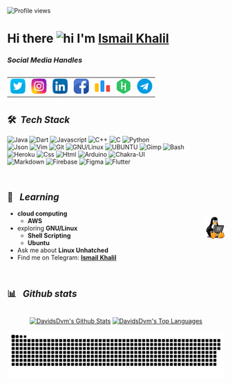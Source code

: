 ![Profile views](https://gpvc.arturio.dev/ShahriarShafin?v=3)

# Hi there <img src="https://user-images.githubusercontent.com/1303154/88677602-1635ba80-d120-11ea-84d8-d263ba5fc3c0.gif" width="28px" alt="hi"> I'm [Ismail Khalil](https://www.linkedin.com/in/ismail-khalil/)


<h3 align='left'><i>Social Media Handles</i></h3>
<p align="left">
<table width="100" align='left'>
<tr>
 
 <td>
    <a href="https://twitter.com/ismail__khalil_"><img src="https://github.com/ismail-cs/ismail-cs/blob/main/icons/twitter.png" height="35" width="35" /></a>
    </td>

 <td>
    <a href="https://www.instagram.com/ismail__khalil__/"><img src="https://github.com/ismail-cs/ismail-cs/blob/main/icons/instagram.png" height="35" width="35"       /></a>
    </td>

 <td>
    <a href="https://www.linkedin.com/in/ismail-khalil/"><img src="https://github.com/ismail-cs/ismail-cs/blob/main/icons/linkedin.png" height="35" width="35" />     </a>
    </td>

 <td>
    <a href="https://www.facebook.com/ismail.khalil.0"><img src="https://github.com/ismail-cs/ismail-cs/blob/main/icons/facebook.png" height="35" width="35" />       </a>
    </td>

 <td>
    <a href="https://codeforces.com/profile/ismail00"><img src="https://github.com/ismail-cs/ismail-cs/blob/main/icons/code-forces.png" height="35" width="35" />     </a>
    </td>

 <td>
    <a href="https://www.hackerrank.com/ismail_k_aiub"><img src="https://github.com/ismail-cs/ismail-cs/blob/main/icons/hackerrank.png" height="35" width="35" />     </a>
    </td>

 <td>
    <a href="https://t.me/ismail_cs"><img src="https://github.com/ismail-cs/ismail-cs/blob/main/icons/telegram.png" height="35" width="35" /></a>
    </td>

</tr>
</table>

</p>

<br/>

<br/>

<br/>


<br/>




## 🛠 &nbsp;<i>Tech Stack</i>


![Java](https://img.shields.io/badge/Java-ED8B00?style=flat&logo=java&logoColor=white)
![Dart](https://img.shields.io/badge/Dart-0175C2?style=flat&logo=dart&logoColor=white)
![Javascript](https://img.shields.io/badge/JavaScript-323330?style=flat&logo=javascript&logoColor=F7DF1E)
![C++](https://img.shields.io/badge/C%2B%2B-00599C?style=flat&logo=c%2B%2B&logoColor=white)
![C](https://img.shields.io/badge/C-00599C?style=flat&logo=c&logoColor=white)
![Python](https://img.shields.io/badge/Python-FFD43B?style=flat&logo=python&logoColor=darkgreen)\
![Json](https://img.shields.io/badge/json-5E5C5C?style=flat&logo=json&logoColor=white)
![Vim](https://img.shields.io/badge/-Vim-167F53?style=flat&logo=Vim&ligoColor=black)
![Git](https://img.shields.io/badge/GIT-E44C30?style=flat&logo=git&logoColor=white)
![GNU/Linux](https://img.shields.io/badge/Linux-FCC624?style=flat&logo=linux&logoColor=black)
![UBUNTU](https://img.shields.io/badge/UBUNTU-E44C30?style=flat&logo=ubuntu&logoColor=white)
![Gimp](https://img.shields.io/badge/gimp-5C5543?style=flat&logo=gimp&logoColor=white)
![Bash](https://img.shields.io/badge/GNU%20Bash-4EAA25?style=flat&logo=GNU%20Bash&logoColor=white)\
![Heroku](https://img.shields.io/badge/Heroku-430098?style=flat&logo=heroku&logoColor=white)
![Css](https://img.shields.io/badge/CSS3-1572B6?style=flat&logo=css3&logoColor=white)
![Html](https://img.shields.io/badge/HTML5-E34F26?style=flat&logo=html5&logoColor=white)
![Arduino](https://img.shields.io/badge/-Arduino-FFCF02?style=flat&logo=Arduino&ligoColor=black)
![Chakra-UI](https://img.shields.io/badge/Chakra--UI-319795?style=flat&logo=chakra-ui&logoColor=white)\
![Markdown](https://img.shields.io/badge/Markdown-000000?style=flat&logo=markdown&logoColor=white)
![Firebase](https://img.shields.io/badge/firebase-ffca28?style=flat&logo=firebase&logoColor=black)
![Figma](https://img.shields.io/badge/Figma-F24E1E?style=flat&logo=figma&logoColor=white)
![Flutter](https://img.shields.io/badge/Flutter-02569B?style=flat&logo=flutter&logoColor=white)

<br/>

## 📖 &nbsp; <i>Learning</i>

- **cloud computing**
  - **AWS**
<img width="10%" align="right" alt="Github Image" src="https://github.com/ismail-cs/ismail-cs/blob/main/images/tux-linux-penguin.gif?raw=true" /><br>
- exploring **GNU/Linux**
  - **Shell Scripting**
  - **Ubuntu**
- Ask me about **Linux Unhatched**
- Find me on Telegram: **[Ismail Khalil](https://t.me/ismail_cs)**



<br/>

## 📊 &nbsp; <i>Github stats</i>

<!-- Bassed on: https://github.com/anuraghazra/github-readme-stats -->
<p align="center">
  <br/>
  <a href="https://github.com/ismail-cs/readme-stats"><img alt="DavidsDvm's Github Stats" src="https://github-readme-stats.vercel.app/api/?username=DavidsDvm&show_icons=true&count_private=true&theme=react&bg_color=1F222E&title_color=7cebf5&icon_color=2d7de4&show_icons=true&border_color=7cebf5&border_radius=10" height="192px"/></a>
  <a href="https://github.com/ismail-cs/readme-stats"><img alt="DavidsDvm's Top Languages" src="https://github-readme-stats.vercel.app/api/top-langs/?username=DavidsDvm&langs_count=8&layout=compact&theme=react&bg_color=1F222E&title_color=7cebf5&icon_color=2d7de4&show_icons=true&border_color=7cebf5&border_radius=10" height="192px"/></a>
  <br/>
  
</p>


<p align="center">
   <img src="https://github.com/ismail-cs/ismail-cs/blob/main/snake/github-contribution-grid-snake.svg" alt="snake">
</p>


